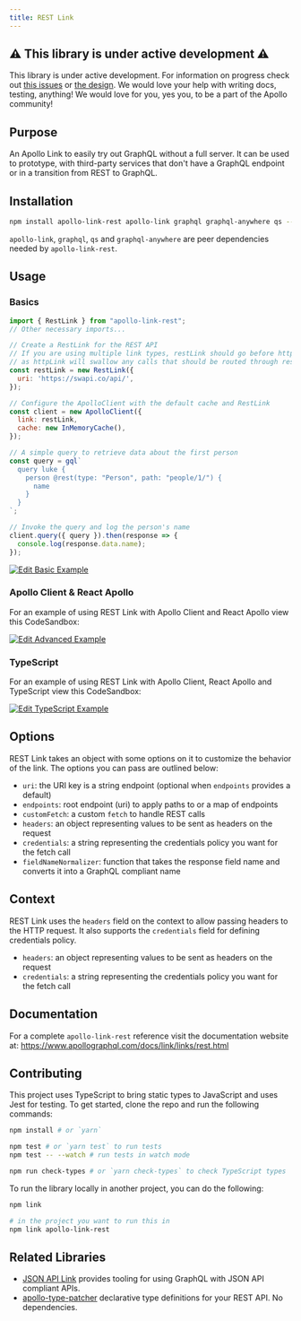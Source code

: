 ```yaml
---
title: REST Link
---
```


## ⚠️ This library is under active development ⚠️

This library is under active development. For information on progress check out [this issues](https://github.com/apollographql/apollo-link-rest/issues) or [the design](./designs/initial.md). We would love your help with writing docs, testing, anything! We would love for you, yes you, to be a part of the Apollo community!

## Purpose
An Apollo Link to easily try out GraphQL without a full server. It can be used to prototype, with third-party services that don't have a GraphQL endpoint or in a transition from REST to GraphQL.

## Installation

```bash
npm install apollo-link-rest apollo-link graphql graphql-anywhere qs --save # or `yarn add apollo-link-rest apollo-link graphql graphql-anywhere qs`
```

`apollo-link`, `graphql`, `qs` and `graphql-anywhere` are peer dependencies needed by `apollo-link-rest`.

## Usage

### Basics

```js
import { RestLink } from "apollo-link-rest";
// Other necessary imports...

// Create a RestLink for the REST API
// If you are using multiple link types, restLink should go before httpLink,
// as httpLink will swallow any calls that should be routed through rest!
const restLink = new RestLink({
  uri: 'https://swapi.co/api/',
});

// Configure the ApolloClient with the default cache and RestLink
const client = new ApolloClient({
  link: restLink,
  cache: new InMemoryCache(),
});

// A simple query to retrieve data about the first person
const query = gql`
  query luke {
    person @rest(type: "Person", path: "people/1/") {
      name
    }
  }
`;

// Invoke the query and log the person's name
client.query({ query }).then(response => {
  console.log(response.data.name);
});
```

[![Edit Basic Example](https://codesandbox.io/static/img/play-codesandbox.svg)](https://codesandbox.io/s/github/apollographql/apollo-link-rest/tree/master/examples/simple)

### Apollo Client & React Apollo

For an example of using REST Link with Apollo Client and React Apollo view this CodeSandbox:

[![Edit Advanced Example](https://codesandbox.io/static/img/play-codesandbox.svg)](https://codesandbox.io/s/github/apollographql/apollo-link-rest/tree/master/examples/advanced)

### TypeScript

For an example of using REST Link with Apollo Client, React Apollo and TypeScript view this CodeSandbox:

[![Edit TypeScript Example](https://codesandbox.io/static/img/play-codesandbox.svg)](https://codesandbox.io/s/github/apollographql/apollo-link-rest/tree/master/examples/typescript)

## Options

REST Link takes an object with some options on it to customize the behavior of the link. The options you can pass are outlined below:

- `uri`: the URI key is a string endpoint (optional when `endpoints` provides a default)
- `endpoints`: root endpoint (uri) to apply paths to or a map of endpoints
- `customFetch`: a custom `fetch` to handle REST calls
- `headers`: an object representing values to be sent as headers on the request
- `credentials`: a string representing the credentials policy you want for the fetch call
- `fieldNameNormalizer`: function that takes the response field name and converts it into a GraphQL compliant name

## Context

REST Link uses the `headers` field on the context to allow passing headers to the HTTP request. It also supports the `credentials` field for defining credentials policy.

- `headers`: an object representing values to be sent as headers on the request
- `credentials`: a string representing the credentials policy you want for the fetch call

## Documentation

For a complete `apollo-link-rest` reference visit the documentation website at: https://www.apollographql.com/docs/link/links/rest.html

## Contributing

This project uses TypeScript to bring static types to JavaScript and uses Jest for testing. To get started, clone the repo and run the following commands:

```bash
npm install # or `yarn`

npm test # or `yarn test` to run tests
npm test -- --watch # run tests in watch mode

npm run check-types # or `yarn check-types` to check TypeScript types
```

To run the library locally in another project, you can do the following:

```bash
npm link

# in the project you want to run this in
npm link apollo-link-rest
```

## Related Libraries

- [JSON API Link](https://github.com/Rsullivan00/apollo-link-json-api/) provides
tooling for using GraphQL with JSON API compliant APIs.
- [apollo-type-patcher](https://github.com/mpgon/apollo-type-patcher) declarative type definitions for your REST API. No dependencies. 
